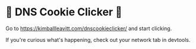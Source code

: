 # 🍪 DNS Cookie Clicker 🍪

Go to https://kimballleavitt.com/dnscookieclicker/ and start clicking.

If you're curious what's happening, check out your network tab in devtools.
